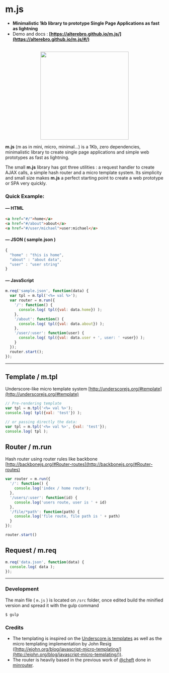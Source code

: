 # m.js

- **Minimalistic 1kb library to prototype Single Page Applications as fast as lightning**
- Demo and docs :  **[https://alterebro.github.io/m.js/](https://alterebro.github.io/m.js/#/)**

<p align="center"><br>
<a href="https://alterebro.github.io/m.js/"><img src="https://alterebro.github.io/m.js/img/mjs.jpg" width="280" /></a><br>
</p>

**m.js** (m as in mini, micro, minimal...) is a 1Kb, zero dependencies, minimalistic library to create single page applications and simple web prototypes as fast as lightning.

The small **m.js** library has got three utilities : a request handler to create AJAX calls, a simple hash router and a micro template system. Its simplicity and small size makes **m.js** a perfect starting point to create a web prototype or SPA very quickly.


### Quick Example:

#### — HTML

```html
<a href="#/">home</a>
<a href="#/about">about</a>
<a href="#/user/michael">user:michael</a>
```

#### — JSON ( sample.json )

```javascript
{
  "home" : "this is home",
  "about" : "about data",
  "user" : "user string"
}
```

#### — JavaScript

```javascript
m.req('sample.json', function(data) {
  var tpl = m.tpl('<%= val %>');
  var router = m.run({
    '/': function() {
      console.log( tpl({val: data.home}) );
    },
    '/about': function() {
      console.log( tpl({val: data.about}) );
    },
    '/user/:user': function(user) {
      console.log( tpl({val: data.user + ', user: ' +user}) );
    }
  });
  router.start();
});
```

---

## Template / m.tpl

Underscore-like micro template system [http://underscorejs.org/#template](http://underscorejs.org/#template)

```javascript
// Pre-rendering template
var tpl = m.tpl('<%= val %>');
console.log( tpl({val: 'test'}) );

// or passing directly the data:
var tpl = m.tpl('<%= val %>', {val: 'test'});
console.log( tpl );
```

## Router / m.run

Hash router using router rules like backbone [http://backbonejs.org/#Router-routes](http://backbonejs.org/#Router-routes)

```javascript
var router = m.run({
  '/': function() {
    console.log('index / home route');
  },
  '/users/:user': function(id) {
    console.log('users route, user is ' + id)
  },
  '/file/*path': function(path) {
    console.log('file route, file path is ' + path)
  }
});

router.start()
```

## Request / m.req

```javascript
m.req('data.json', function(data) {
  console.log( data );
});
```

---

### Development

The main file ( `m.js` ) is located on `/src` folder, once edited build the minified version and spread it with the gulp command

```sh
$ gulp
```

### Credits

- The templating is inspired on the [Underscore.js templates](http://underscorejs.org/#template) as well as the micro templating implementation by John Resig ([http://ejohn.org/blog/javascript-micro-templating/](http://ejohn.org/blog/javascript-micro-templating/)).
- The router is heavily based in the previous work of [@cheft](https://github.com/cheft) done in [minrouter](https://github.com/cheft/minrouter).
